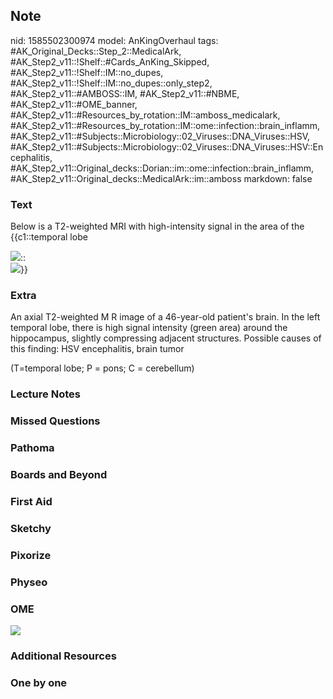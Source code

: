 ## Note
nid: 1585502300974
model: AnKingOverhaul
tags: #AK_Original_Decks::Step_2::MedicalArk, #AK_Step2_v11::!Shelf::#Cards_AnKing_Skipped, #AK_Step2_v11::!Shelf::IM::no_dupes, #AK_Step2_v11::!Shelf::IM::no_dupes::only_step2, #AK_Step2_v11::#AMBOSS::IM, #AK_Step2_v11::#NBME, #AK_Step2_v11::#OME_banner, #AK_Step2_v11::#Resources_by_rotation::IM::amboss_medicalark, #AK_Step2_v11::#Resources_by_rotation::IM::ome::infection::brain_inflamm, #AK_Step2_v11::#Subjects::Microbiology::02_Viruses::DNA_Viruses::HSV, #AK_Step2_v11::#Subjects::Microbiology::02_Viruses::DNA_Viruses::HSV::Encephalitis, #AK_Step2_v11::Original_decks::Dorian::im::ome::infection::brain_inflamm, #AK_Step2_v11::Original_decks::MedicalArk::im::amboss
markdown: false

### Text
Below is a T2-weighted MRI with high-intensity signal in the area
of the {{c1::temporal lobe
<div>
  <img src="5272a95b94c50.jpg">::
  <div>
    <img src="big_5272a95b94c50.jpg">}}
  </div>
</div>

### Extra
An axial T2-weighted M R image of a 46-year-old patient's brain. In
the left temporal lobe, there is high signal intensity (green area)
around the hippocampus, slightly compressing adjacent structures.
Possible causes of this f‌inding: HSV encephalitis, brain tumor
<div>
  (T=temporal lobe; P = pons; C = cerebellum)
</div>

### Lecture Notes


### Missed Questions


### Pathoma


### Boards and Beyond


### First Aid


### Sketchy


### Pixorize


### Physeo


### OME
<div class="ome-widget">
  <a href="https://onlinemeded.org?ref=anki"><img src=
  "_OME_AnkiFlashcards_General_3.png"></a>
</div>

### Additional Resources


### One by one

